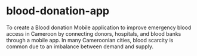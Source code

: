 # blood-donation-app
To create a Blood donation Mobile application to improve emergency blood access in Cameroon by connecting donors, hospitals, and blood banks through a mobile app. In many Cameroonian cities, blood scarcity is common due to an imbalance between demand and supply.
